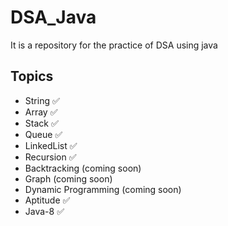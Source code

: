 # DSA_Java
It is a repository for the practice of DSA using java

## Topics
- String      ✅
- Array       ✅
- Stack       ✅
- Queue       ✅
- LinkedList  ✅
- Recursion   ✅
- Backtracking (coming soon)
- Graph (coming soon)
- Dynamic Programming (coming soon)
- Aptitude    ✅
- Java-8      ✅


